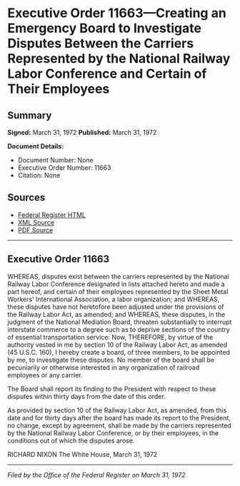 # Executive Order 11663—Creating an Emergency Board to Investigate Disputes Between the Carriers Represented by the National Railway Labor Conference and Certain of Their Employees

## Summary

**Signed:** March 31, 1972
**Published:** March 31, 1972

**Document Details:**
- Document Number: None
- Executive Order Number: 11663
- Citation: None

## Sources
- [Federal Register HTML](https://www.presidency.ucsb.edu/documents/executive-order-11663-creating-emergency-board-investigate-disputes-between-the-carriers)
- [XML Source](None)
- [PDF Source](None)

---

## Executive Order 11663

WHEREAS, disputes exist between the carriers represented by the National Railway Labor Conference designated in lists attached hereto and made a part hereof, and certain of their employees represented by the Sheet Metal Workers' International Association, a labor organization; and
WHEREAS, these disputes have not heretofore been adjusted under the provisions of the Railway Labor Act, as amended; and
WHEREAS, these disputes, in the judgment of the National Mediation Board, threaten substantially to interrupt interstate commerce to a degree such as to deprive sections of the country of essential transportation service:
Now, THEREFORE, by virtue of the authority vested in me by section 10 of the Railway Labor Act, as amended (45 U.S.C. 160), I hereby create a board, of three members, to be appointed by me, to investigate these disputes. No member of the board shall be pecuniarily or otherwise interested in any organization of railroad employees or any carrier.

The Board shall report its finding to the President with respect to these disputes within thirty days from the date of this order.

As provided by section 10 of the Railway Labor Act, as amended, from this date and for thirty days after the board has made its report to the President, no change, except by agreement, shall be made by the carriers represented by the National Railway Labor Conference, or by their employees, in the conditions out of which the disputes arose.

RICHARD NIXON
The White House,
March 31, 1972

---

*Filed by the Office of the Federal Register on March 31, 1972*
